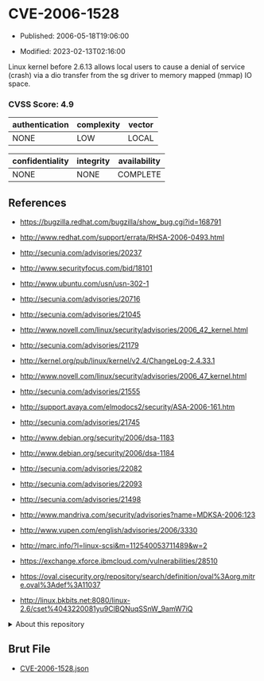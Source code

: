 # CVE-2006-1528

- Published: 2006-05-18T19:06:00

- Modified: 2023-02-13T02:16:00

Linux kernel before 2.6.13 allows local users to cause a denial of service (crash) via a dio transfer from the sg driver to memory mapped (mmap) IO space.

### CVSS Score: **4.9**

| authentication | complexity | vector |
| --- | --- | --- |
| NONE | LOW | LOCAL |

| confidentiality | integrity | availability |
| --- | --- | --- |
| NONE | NONE | COMPLETE |

## References

* https://bugzilla.redhat.com/bugzilla/show_bug.cgi?id=168791

* http://www.redhat.com/support/errata/RHSA-2006-0493.html

* http://secunia.com/advisories/20237

* http://www.securityfocus.com/bid/18101

* http://www.ubuntu.com/usn/usn-302-1

* http://secunia.com/advisories/20716

* http://secunia.com/advisories/21045

* http://www.novell.com/linux/security/advisories/2006_42_kernel.html

* http://secunia.com/advisories/21179

* http://kernel.org/pub/linux/kernel/v2.4/ChangeLog-2.4.33.1

* http://www.novell.com/linux/security/advisories/2006_47_kernel.html

* http://secunia.com/advisories/21555

* http://support.avaya.com/elmodocs2/security/ASA-2006-161.htm

* http://secunia.com/advisories/21745

* http://www.debian.org/security/2006/dsa-1183

* http://www.debian.org/security/2006/dsa-1184

* http://secunia.com/advisories/22082

* http://secunia.com/advisories/22093

* http://secunia.com/advisories/21498

* http://www.mandriva.com/security/advisories?name=MDKSA-2006:123

* http://www.vupen.com/english/advisories/2006/3330

* http://marc.info/?l=linux-scsi&m=112540053711489&w=2

* https://exchange.xforce.ibmcloud.com/vulnerabilities/28510

* https://oval.cisecurity.org/repository/search/definition/oval%3Aorg.mitre.oval%3Adef%3A11037

* http://linux.bkbits.net:8080/linux-2.6/cset%4043220081yu9ClBQNuqSSnW_9amW7iQ

<details>
<summary>About this repository</summary> 

  This repository is part of the project [Live Hack CVE](https://github.com/Live-Hack-CVE). Main website can be found [www.live-hack.org](https://www.live-hack.org) 
  
  Made by [Sn0wAlice](https://github.com/Sn0wAlice) for the people that care about security and need to have a feed of the latest CVEs. Hope you enjoy it, don't forget to star the repo and follow me on [Twitter](https://twitter.com/Sn0wAlice) and [Github](https://github.com/Sn0wAlice). And that is my [personnal website](https://www.alice-snow.me/)

  - [Home Page](https://github.com/Live-Hack-CVE)
  - [Framework](https://github.com/Live-Hack-CVE/cve-framework)
  - [CVE database](https://github.com/Live-Hack-CVE/full_database)
  - [Changelog](https://github.com/Live-Hack-CVE/Changelog)
</details>

## Brut File

* [CVE-2006-1528.json](https://raw.githubusercontent.com/Live-Hack-CVE/full_database/main/cves/2006/CVE-2006-1528.json)

